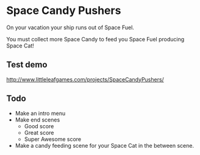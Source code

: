 # Space Candy Pushers

On your vacation your ship runs out of Space Fuel.

You must collect more Space Candy to feed you Space Fuel producing Space Cat!


## Test demo

http://www.littleleafgames.com/projects/SpaceCandyPushers/

## Todo

* Make an intro menu
* Make end scenes
   * Good score 
   * Great score
   * Super Awesome score
* Make a candy feeding scene for your Space Cat in the between scene.
